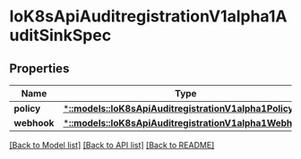 # IoK8sApiAuditregistrationV1alpha1AuditSinkSpec

## Properties
Name | Type | Description | Notes
------------ | ------------- | ------------- | -------------
**policy** | [***::models::IoK8sApiAuditregistrationV1alpha1Policy**](io.k8s.api.auditregistration.v1alpha1.Policy.md) |  | 
**webhook** | [***::models::IoK8sApiAuditregistrationV1alpha1Webhook**](io.k8s.api.auditregistration.v1alpha1.Webhook.md) |  | 

[[Back to Model list]](../README.md#documentation-for-models) [[Back to API list]](../README.md#documentation-for-api-endpoints) [[Back to README]](../README.md)


